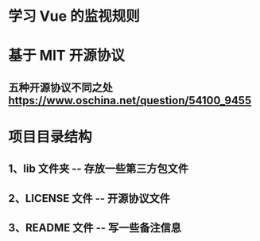 # 学习 Vue 的监视规则

# 基于 MIT 开源协议

## 五种开源协议不同之处 https://www.oschina.net/question/54100_9455

# 项目目录结构

## 1、lib 文件夹 -- 存放一些第三方包文件

## 2、LICENSE 文件 -- 开源协议文件

## 3、README 文件 -- 写一些备注信息

